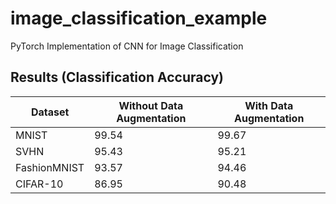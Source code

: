 # image_classification_example
PyTorch Implementation of CNN for Image Classification


## Results (Classification Accuracy)
| Dataset | Without Data Augmentation | With Data Augmentation |
|--------|--------|--------|
| MNIST | 99.54 | 99.67 |
| SVHN | 95.43 | 95.21 |
| FashionMNIST | 93.57 | 94.46 |
| CIFAR-10 | 86.95 | 90.48 |
